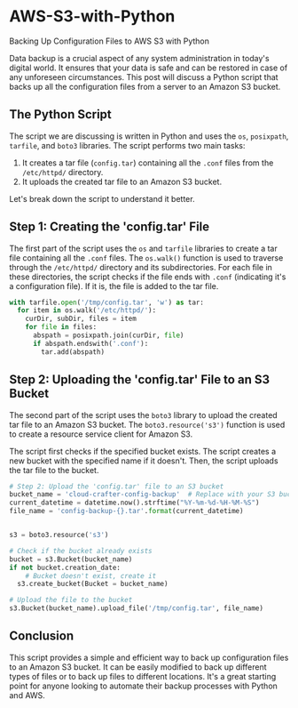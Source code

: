 # AWS-S3-with-Python
Backing Up Configuration Files to AWS S3 with Python

Data backup is a crucial aspect of any system administration in today's digital world. It ensures that your data is safe and can be restored in case of any unforeseen circumstances. This post will discuss a Python script that backs up all the configuration files from a server to an Amazon S3 bucket.

## The Python Script

The script we are discussing is written in Python and uses the `os`, `posixpath`, `tarfile`, and `boto3` libraries. The script performs two main tasks:

1. It creates a tar file (`config.tar`) containing all the `.conf` files from the `/etc/httpd/` directory.
2. It uploads the created tar file to an Amazon S3 bucket.

Let's break down the script to understand it better.

## Step 1: Creating the 'config.tar' File

The first part of the script uses the `os` and `tarfile` libraries to create a tar file containing all the `.conf` files. The `os.walk()` function is used to traverse through the `/etc/httpd/` directory and its subdirectories. For each file in these directories, the script checks if the file ends with `.conf` (indicating it's a configuration file). If it is, the file is added to the tar file.

```python
with tarfile.open('/tmp/config.tar', 'w') as tar:
  for item in os.walk('/etc/httpd/'):
    curDir, subDir, files = item
    for file in files:
      abspath = posixpath.join(curDir, file)
      if abspath.endswith('.conf'):
        tar.add(abspath)
```

## Step 2: Uploading the 'config.tar' File to an S3 Bucket

The second part of the script uses the `boto3` library to upload the created tar file to an Amazon S3 bucket. The `boto3.resource('s3')` function is used to create a resource service client for Amazon S3. 

The script first checks if the specified bucket exists. The script creates a new bucket with the specified name if it doesn't. Then, the script uploads the tar file to the bucket.

```python
# Step 2: Upload the 'config.tar' file to an S3 bucket
bucket_name = 'cloud-crafter-config-backup'  # Replace with your S3 bucket name
current_datetime = datetime.now().strftime("%Y-%m-%d-%H-%M-%S")
file_name = 'config-backup-{}.tar'.format(current_datetime)                    


s3 = boto3.resource('s3')

# Check if the bucket already exists
bucket = s3.Bucket(bucket_name)
if not bucket.creation_date:
    # Bucket doesn't exist, create it
  s3.create_bucket(Bucket = bucket_name)

# Upload the file to the bucket
s3.Bucket(bucket_name).upload_file('/tmp/config.tar', file_name)
```

## Conclusion

This script provides a simple and efficient way to back up configuration files to an Amazon S3 bucket. It can be easily modified to back up different types of files or to back up files to different locations. It's a great starting point for anyone looking to automate their backup processes with Python and AWS.
